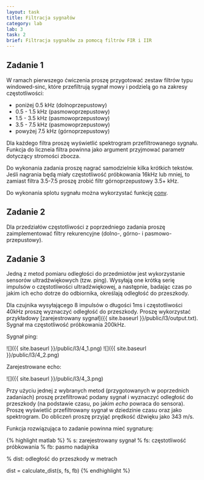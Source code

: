 ```yaml
---
layout: task
title: Filtracja sygnałów
category: lab
lab: 3
task: 2
brief: Filtracja sygnałów za pomocą filtrów FIR i IIR
---
```



## Zadanie 1

W ramach pierwszego ćwiczenia proszę przygotować zestaw filtrów typu windowed-sinc, które przefiltrują sygnał mowy i podzielą go na zakresy częstotliwości:

- poniżej 0.5 kHz (dolnoprzepustowy)
- 0.5 - 1.5 kHz (pasmowoprzepustowy)
- 1.5 - 3.5 kHz (pasmowoprzepustowy)
- 3.5 - 7.5 kHz (pasmowoprzepustowy)
- powyżej 7.5 kHz (górnoprzepustowy)

Dla każdego filtra proszę wyświetlić spektrogram przefiltrowanego sygnału. Funkcja do liczneia filtra powinna jako argument przyjmować parametr dotyczący stromości zbocza.

Do wykonania zadania proszę nagrać samodzielnie kilka krótkich tekstów. Jeśli nagrania będą miały częstotliwość próbkowania 16kHz lub mniej, to zamiast filtra 3.5-7.5 proszę zrobić filtr górnoprzepustowy 3.5+ kHz.

Do wykonania splotu sygnału można wykorzystać funkcję [conv](https://www.mathworks.com/help/matlab/ref/conv.html).

## Zadanie 2

Dla przedziałów częstotliwości z poprzedniego zadania proszę zaimplementować filtry rekurencyjne (dolno-, górno- i pasmowo-przepustowy).

## Zadanie 3

Jedną z metod pomiaru odległości do przedmiotów jest wykorzystanie sensorów ultradźwiękowych (tzw. ping). Wysyłają one krótką serię impulsów o częstotliwości ultradźwiękowej, a następnie, badając czas po jakim ich echo dotrze do odbiornika, określają odległość do przeszkody.

Dla czujnika wysyłającego 8 impulsów o długości 1ms i częstotliwości 40kHz proszę wyznaczyć odległość do przeszkody. Proszę wykorzystać przykładowy [zarejestrowany sygnał]({{ site.baseurl }}/public/l3/output.txt). Sygnał ma częstotliwość próbkowania 200kHz.

Sygnał ping: 

![]({{ site.baseurl }}/public/l3/4_1.png)
![]({{ site.baseurl }}/public/l3/4_2.png)

Zarejestrowane echo:

![]({{ site.baseurl }}/public/l3/4_3.png)

Przy użyciu jednej z wybranych metod (przygotowanych w poprzednich zadaniach) proszę przefiltrować podany sygnał i wyznaczyć odległość do przeszkody (na podstawie czasu, po jakim _echo_ powraca do sensora). Proszę wyświetlić przefiltrowany sygnał w dziedzinie czasu oraz jako spektrogram. Do obliczeń proszę przyjąć prędkość dźwięku jako 343 m/s.

Funkcja rozwiązująca to zadanie powinna mieć sygnaturę:

{% highlight matlab %}
% s: zarejestrowany sygnał
% fs: częstotliwość próbkowania
% fb: pasmo nadajnika

% dist: odległość do przeszkody w metrach 

dist = calculate_dist(s, fs, fb)
{% endhighlight %}
